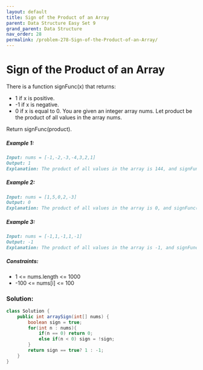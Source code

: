 ```yaml
---
layout: default
title: Sign of the Product of an Array
parent: Data Structure Easy Set 9
grand_parent: Data Structure
nav_order: 28
permalink: /problem-278-Sign-of-the-Product-of-an-Array/
---
```

# Sign of the Product of an Array
There is a function signFunc(x) that returns:

* 1 if x is positive.
* -1 if x is negative.
* 0 if x is equal to 0.
You are given an integer array nums. Let product be the product of all values in the array nums.

Return signFunc(product).

##### Example 1:
```markdown
Input: nums = [-1,-2,-3,-4,3,2,1]
Output: 1
Explanation: The product of all values in the array is 144, and signFunc(144) = 1
```
##### Example 2:
```markdown
Input: nums = [1,5,0,2,-3]
Output: 0
Explanation: The product of all values in the array is 0, and signFunc(0) = 0
```
##### Example 3:
```markdown
Input: nums = [-1,1,-1,1,-1]
Output: -1
Explanation: The product of all values in the array is -1, and signFunc(-1) = -1
```
##### Constraints:
* 1 <= nums.length <= 1000
* -100 <= nums[i] <= 100

### Solution:
```java
class Solution {
    public int arraySign(int[] nums) {
        boolean sign = true;
        for(int n : nums){
            if(n == 0) return 0;
            else if(n < 0) sign = !sign;
        }
        return sign == true? 1 : -1;
    }
}
```